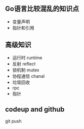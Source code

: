 ## Go语言比较混乱的知识点

- 变量声明
- 指针和引用

## 高级知识

- 运行时 runtime
- 反射 reflect
- 锁机制 mutex
- 协程通信 chanal
- 垃圾回收
- rpc
- 指针

## codeup and github
git push